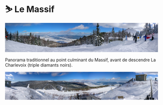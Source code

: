 # ⛷ Le Massif

[![IMG_20190217_133748-Pano](/photos/hd/IMG_20190217_133748-Pano.jpg)](/photos/IMG_20190217_133748-Pano.md)

Panorama traditionnel au point culminant du Massif, avant de descendre
La Charlevoix (triple diamants noirs).

[![IMG_20190217_134515-Pano](/photos/hd/IMG_20190217_134515-Pano.jpg)](/photos/IMG_20190217_134515-Pano.md)
